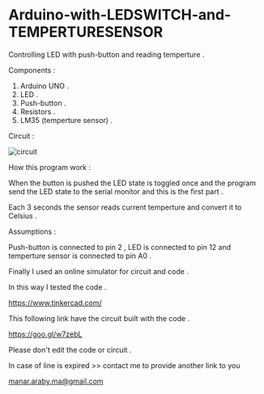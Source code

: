 # Arduino-with-LEDSWITCH-and-TEMPERTURESENSOR
Controlling LED with push-button and reading temperture .

Components : 

1) Arduino UNO .
2) LED .
3) Push-button .
4) Resistors .
5) LM35 (temperture sensor) .

Circuit :





![circuit](https://preview.ibb.co/cSNP2J/Capture.png)

How this program work : 


When the button is pushed the LED state is toggled once and the program send the LED state to the serial monitor and this is the first part .

Each 3 seconds the sensor reads current temperture and convert it to Celsius .

Assumptions :


Push-button is connected to pin 2 , LED is connected to pin 12 and temperture sensor is connected to pin A0 .



Finally I used an online simulator for circuit and code .


In this way I tested the code .


https://www.tinkercad.com/ 

This following link have the circuit built with the code .

https://goo.gl/w7zebL

Please don't edit the code or circuit .

In case of line is expired >> contact me to provide another link to you 


manar.araby.ma@gmail.com
